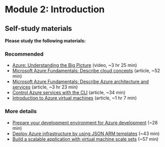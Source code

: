 # Module 2: Introduction

## Self-study materials

**Please study the following materials:**

### Recommended

- [Azure: Understanding the Big Picture](https://www.linkedin.com/learning/azure-understanding-the-big-picture-14915457) (video, ~3 hr 25 min)
- [Microsoft Azure Fundamentals: Describe cloud concepts](https://learn.microsoft.com/en-us/training/paths/microsoft-azure-fundamentals-describe-cloud-concepts/) (article, ~52 min)
- [Microsoft Azure Fundamentals: Describe Azure architecture and services](https://learn.microsoft.com/en-us/training/paths/azure-fundamentals-describe-azure-architecture-services/) (article, ~3 hr 23 min)
- [Control Azure services with the CLI](https://docs.microsoft.com/en-us/learn/modules/control-azure-services-with-cli/) (article, ~34 min)
- [Introduction to Azure virtual machines](https://docs.microsoft.com/en-us/learn/modules/intro-to-azure-virtual-machines/) (article, ~1 hr 7 min)

### More details

- [Prepare your development environment for Azure development](https://docs.microsoft.com/en-us/learn/modules/prepare-your-dev-environment-for-azure-development/) (~28 min)
- [Deploy Azure infrastructure by using JSON ARM templates](https://docs.microsoft.com/en-us/learn/modules/create-azure-resource-manager-template-vs-code/) (~43 min)
- [Build a scalable application with virtual machine scale sets](https://docs.microsoft.com/en-us/learn/modules/build-app-with-scale-sets/) (~57 min)

